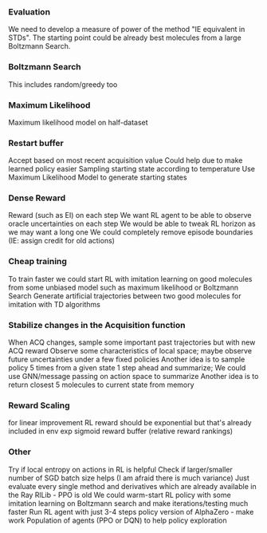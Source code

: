 ### Evaluation
We need to develop a measure of power of the method "IE equivalent in STDs". The starting point could be already best
molecules from a large Boltzmann Search. 


### Boltzmann Search
This includes random/greedy too


### Maximum Likelihood
Maximum likelihood model on half-dataset


### Restart buffer
Accept based on most recent acquisition value
Could help due to make learned policy easier
Sampling starting state according to temperature
Use Maximum Likelihood Model to generate starting states


### Dense Reward
Reward (such as EI) on each step
We want RL agent to be able to observe oracle uncertainties on each step
We would be able to tweak RL horizon as we may want a long one
We could completely remove episode boundaries (IE: assign credit for old actions)

### Cheap training
To train faster we could start RL with imitation learning on good molecules from some
unbiased model such as maximum likelihood or Boltzmann Search
Generate artificial trajectories between two good molecules for imitation with TD algorithms


### Stabilize changes in the Acquisition function
When ACQ changes, sample some important past trajectories but with new ACQ reward
Observe some characteristics of local space; maybe observe future uncertainties under a few fixed policies
Another idea is to sample policy 5 times from a given state 1 step ahead and summarize; We could use GNN/message passing
on action space to summarize
Another idea is to return closest 5 molecules to current state from memory


### Reward Scaling
for linear improvement RL reward should be exponential but that's already included in env
exp
sigmoid
reward buffer (relative reward rankings)


### Other
Try if local entropy on actions in RL is helpful 
Check if larger/smaller number of SGD batch size helps (I am afraid there is much variance)
Just evaluate every single method and derivatives which are already available in the Ray RlLib - PPO is old
We could warm-start RL policy with some imitation learning on Boltzmann search and make iterations/testing much faster
Run RL agent with just 3-4 steps
policy version of AlphaZero - make work
Population of agents (PPO or DQN) to help policy exploration